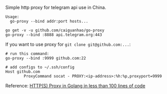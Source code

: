 Simple http proxy for telegram api use in China.

```
Usage:
  go-proxy --bind addr:port hosts...
```

```
go get -v -u github.com/caiguanhao/go-proxy
go-proxy --bind :8888 api.telegram.org:443
```

If you want to use proxy for `git clone git@github.com:...`:

```
# run this command:
go-proxy --bind :9999 github.com:22

# add configs to ~/.ssh/config
Host github.com
        ProxyCommand socat - PROXY:<ip-address>:%h:%p,proxyport=9999
```

Reference: [HTTP(S) Proxy in Golang in less than 100 lines of code](https://medium.com/@mlowicki/http-s-proxy-in-golang-in-less-than-100-lines-of-code-6a51c2f2c38c)
